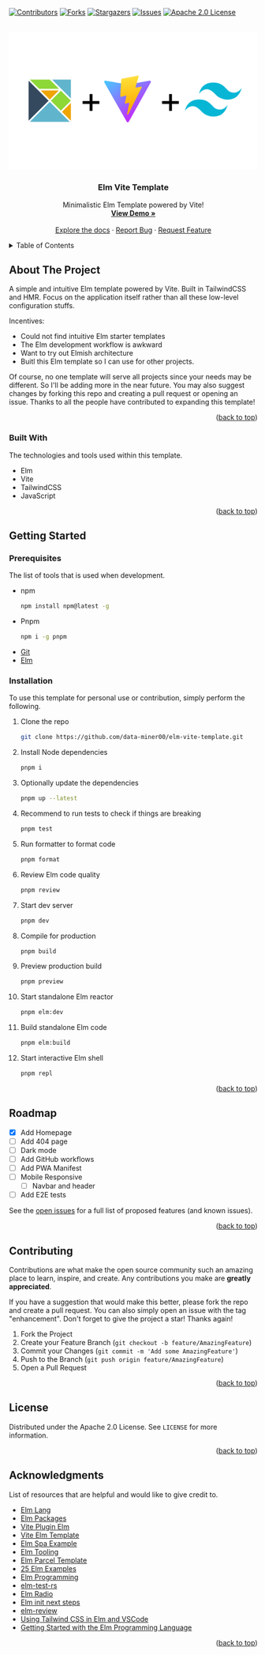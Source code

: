<a name="readme-top"></a>

<!-- PROJECT SHIELDS -->

[![Contributors][contributors-shield]][contributors-url]
[![Forks][forks-shield]][forks-url]
[![Stargazers][stars-shield]][stars-url]
[![Issues][issues-shield]][issues-url]
[![Apache 2.0 License][license-shield]][license-url]

<!-- PROJECT LOGO -->
<br />
<div align="center">
  <a href="/">
    <img src="public/assets/elm-vite-tailwind.png" />
  </a>

  <h3 align="center">Elm Vite Template</h3>

  <p align="center">
    Minimalistic Elm Template powered by Vite!
    <br />
    <a href="https://elm-vite-template.vercel.app"><strong>View Demo »</strong></a>
    <br />
    <br />
    <a href="https://github.com/data-miner00/elm-vite-template">Explore the docs</a>
    ·
    <a href="https://github.com/data-miner00/elm-vite-template/issues">Report Bug</a>
    ·
    <a href="https://github.com/data-miner00/elm-vite-template/issues">Request Feature</a>
  </p>
</div>

<!-- TABLE OF CONTENTS -->
<details>
  <summary>Table of Contents</summary>
  <ol>
    <li>
      <a href="#about-the-project">About The Project</a>
      <ul>
        <li><a href="#built-with">Built With</a></li>
      </ul>
    </li>
    <li>
      <a href="#getting-started">Getting Started</a>
      <ul>
        <li><a href="#prerequisites">Prerequisites</a></li>
        <li><a href="#installation">Installation</a></li>
      </ul>
    </li>
    <li><a href="#usage">Usage</a></li>
    <li><a href="#roadmap">Roadmap</a></li>
    <li><a href="#contributing">Contributing</a></li>
    <li><a href="#license">License</a></li>
    <li><a href="#acknowledgments">Acknowledgments</a></li>
  </ol>
</details>

<!-- ABOUT THE PROJECT -->

## About The Project

<!-- ![Template screenshot](/public/assets/screenshot.png) -->

A simple and intuitive Elm template powered by Vite. Built in TailwindCSS and HMR. Focus on the application itself rather than all these low-level configuration stuffs.

Incentives:

- Could not find intuitive Elm starter templates
- The Elm development workflow is awkward
- Want to try out Elmish architecture
- Buitl this Elm template so I can use for other projects.

Of course, no one template will serve all projects since your needs may be different. So I'll be adding more in the near future. You may also suggest changes by forking this repo and creating a pull request or opening an issue. Thanks to all the people have contributed to expanding this template!

<p align="right">(<a href="#readme-top">back to top</a>)</p>

### Built With

The technologies and tools used within this template.

- Elm
- Vite
- TailwindCSS
- JavaScript

<p align="right">(<a href="#readme-top">back to top</a>)</p>

<!-- GETTING STARTED -->

## Getting Started

### Prerequisites

The list of tools that is used when development.

- npm
  ```sh
  npm install npm@latest -g
  ```
- Pnpm
  ```sh
  npm i -g pnpm
  ```
- [Git](https://git-scm.com/downloads)
- [Elm](https://elm-lang.org/)

### Installation

To use this template for personal use or contribution, simply perform the following.

1. Clone the repo
   ```sh
   git clone https://github.com/data-miner00/elm-vite-template.git
   ```
2. Install Node dependencies
   ```sh
   pnpm i
   ```
3. Optionally update the dependencies
   ```sh
   pnpm up --latest
   ```
4. Recommend to run tests to check if things are breaking
   ```sh
   pnpm test
   ```
5. Run formatter to format code
   ```sh
   pnpm format
   ```
6. Review Elm code quality
   ```sh
   pnpm review
   ```
7. Start dev server
   ```sh
   pnpm dev
   ```
8. Compile for production
   ```sh
   pnpm build
   ```
9. Preview production build
   ```sh
   pnpm preview
   ```
10. Start standalone Elm reactor
    ```sh
    pnpm elm:dev
    ```
11. Build standalone Elm code
    ```sh
    pnpm elm:build
    ```
12. Start interactive Elm shell
    ```sh
    pnpm repl
    ```

<p align="right">(<a href="#readme-top">back to top</a>)</p>

<!-- ROADMAP -->

## Roadmap

- [x] Add Homepage
- [ ] Add 404 page
- [ ] Dark mode
- [ ] Add GitHub workflows
- [ ] Add PWA Manifest
- [ ] Mobile Responsive
  - [ ] Navbar and header
- [ ] Add E2E tests

See the [open issues](https://github.com/data-miner00/elm-vite-template/issues) for a full list of proposed features (and known issues).

<p align="right">(<a href="#readme-top">back to top</a>)</p>

<!-- CONTRIBUTING -->

## Contributing

Contributions are what make the open source community such an amazing place to learn, inspire, and create. Any contributions you make are **greatly appreciated**.

If you have a suggestion that would make this better, please fork the repo and create a pull request. You can also simply open an issue with the tag "enhancement".
Don't forget to give the project a star! Thanks again!

1. Fork the Project
2. Create your Feature Branch (`git checkout -b feature/AmazingFeature`)
3. Commit your Changes (`git commit -m 'Add some AmazingFeature'`)
4. Push to the Branch (`git push origin feature/AmazingFeature`)
5. Open a Pull Request

<p align="right">(<a href="#readme-top">back to top</a>)</p>

<!-- LICENSE -->

## License

Distributed under the Apache 2.0 License. See `LICENSE` for more information.

<p align="right">(<a href="#readme-top">back to top</a>)</p>

<!-- ACKNOWLEDGMENTS -->

## Acknowledgments

List of resources that are helpful and would like to give credit to.

- [Elm Lang](https://elm-lang.org/)
- [Elm Packages](https://package.elm-lang.org/)
- [Vite Plugin Elm](https://github.com/hmsk/vite-plugin-elm/)
- [Vite Elm Template](https://github.com/lindsaykwardell/vite-elm-template)
- [Elm Spa Example](https://github.com/rtfeldman/elm-spa-example)
- [Elm Tooling](https://elm-tooling.github.io/elm-tooling-cli/)
- [Elm Parcel Template](https://github.com/kutyel/elm-parcel-template)
- [25 Elm Examples](https://github.com/bryanjenningz/25-elm-examples)
- [Elm Programming](https://elmprogramming.com/)
- [elm-test-rs](https://github.com/mpizenberg/elm-test-rs)
- [Elm Radio](https://elm-radio.com/)
- [Elm init next steps](https://github.com/elm/compiler/blob/master/hints/init.md)
- [elm-review](https://package.elm-lang.org/packages/jfmengels/elm-review/latest/)
- [Using Tailwind CSS in Elm and VSCode](https://max.hn/thoughts/using-tailwind-css-in-elm-and-vscode)
- [Getting Started with the Elm Programming Language](https://www.toptal.com/front-end/getting-started-elm-language)

<p align="right">(<a href="#readme-top">back to top</a>)</p>

<!-- MARKDOWN LINKS & IMAGES -->

[contributors-shield]: https://img.shields.io/github/contributors/data-miner00/elm-vite-template.svg?style=for-the-badge
[contributors-url]: https://github.com/data-miner00/elm-vite-template/graphs/contributors
[forks-shield]: https://img.shields.io/github/forks/data-miner00/elm-vite-template.svg?style=for-the-badge
[forks-url]: https://github.com/data-miner00/elm-vite-template/network/members
[stars-shield]: https://img.shields.io/github/stars/data-miner00/elm-vite-template.svg?style=for-the-badge
[stars-url]: https://github.com/data-miner00/elm-vite-template/stargazers
[issues-shield]: https://img.shields.io/github/issues/data-miner00/elm-vite-template.svg?style=for-the-badge
[issues-url]: https://github.com/data-miner00/elm-vite-template/issues
[license-shield]: https://img.shields.io/github/license/data-miner00/elm-vite-template.svg?style=for-the-badge
[license-url]: https://github.com/data-miner00/elm-vite-template/blob/master/LICENSE

